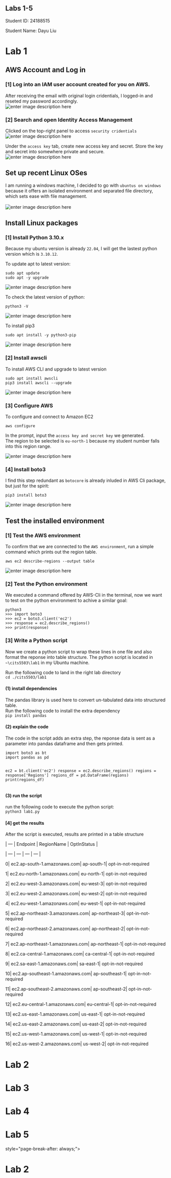 <p></p><div></div><p></p>
  <h2>Labs 1-5</h2>
  <p>Student ID: 24188515</p>
  <p>Student Name: Dayu Liu</p>
<h1 id="lab-1">Lab 1</h1>
<h2 id="aws-account-and-log-in">AWS Account and Log in</h2>
<h3 id="log-into-an-iam-user-account-created-for-you-on-aws.">[1] Log into an IAM user account created for you on AWS.</h3>
<p>After receiving the email with original login cridentials, I logged-in and reseted my password accordingly.<br>
<img src="http://127.0.0.1/assets/lab1-1.png" alt="enter image description here"></p>
<h3 id="search-and-open-identity-access-management">[2] Search and open Identity Access Management</h3>
<p>Clicked on the top-right panel to access <code>security cridentials</code><br>
<img src="http://127.0.0.1/assets/lab1-2.png" alt="enter image description here"></p>
<p>Under the <code>access key</code> tab, create new access key and secret. Store the key and secret into somewhere private and secure.<br>
<img src="http://127.0.0.1/assets/lab1-3.png" alt="enter image description here"></p>
<h2 id="set-up-recent-linux-oses">Set up recent Linux OSes</h2>
<p>
</p><p>
I am running a windows machine, I decided to go with <code>ubuntus on windows</code> because it offers an isolated environment and separated file directory, which sets ease with file management.<br><br>
<img src="http://127.0.0.1/assets/lab1-4.png" alt="enter image description here"></p>
<h2 id="install-linux-packages">Install Linux packages</h2>
<h3 id="install-python-3.10.x">[1] Install Python 3.10.x</h3>
<p>Because my ubuntu version is already <code>22.04</code>, I will get the lastest python version which is <code>3.10.12</code>.</p>
<p>To update apt to latest version:</p>
<pre><code>sudo apt update
sudo apt -y upgrade
</code></pre>
<p><img src="http://127.0.0.1/assets/lab1-5.png" alt="enter image description here"></p>
<p>To check the latest version of python:</p>
<pre><code>python3 -V
</code></pre>
<p><img src="http://127.0.0.1/assets/lab1-6.png" alt="enter image description here"></p>
<p>To install pip3</p>
<pre><code>sudo apt install -y python3-pip
</code></pre>
<p><img src="http://127.0.0.1/assets/lab1-7.png" alt="enter image description here"></p>
<h3 id="install-awsclih3">[2] Install awscli</h3>
<p>To install AWS CLI and upgrade to latest version</p>
<pre><code>sudo apt install awscli
pip3 install awscli --upgrade
</code></pre>
<p><img src="http://127.0.0.1/assets/lab1-8.png" alt="enter image description here"></p>
<h3 id="configure-aws">[3] Configure AWS</h3>
To configure and connect to Amazon EC2
<pre><code>aws configure
</code></pre>
<p>In the prompt, input the <code>access key and secret key</code> we generated.<br>
The region to be selected is <code>eu-north-1</code> because my student number falls into this region range.</p>
<p><img src="http://127.0.0.1/assets/lab1-9.png" alt="enter image description here"></p>
<h3 id="install-boto3">[4] Install boto3</h3>
I find this step redundant as <code>botocore</code> is already inluded in AWS Cli package, but just for the spirit:
<pre><code>pip3 install boto3
</code></pre>
<p><img src="http://127.0.0.1/assets/lab1-10.png" alt="enter image description here"></p>
<h2 id="test-the-installed-environment">Test the installed environment</h2>
<h3 id="test-the-aws-environment">[1] Test the AWS environment</h3>
To confirm that we are connected to the <code>AWS environment</code>, run a simple command which prints out the region table.
<pre><code>aws ec2 describe-regions --output table
</code></pre>
<p><img src="http://127.0.0.1/assets/lab1-11.png" alt="enter image description here"></p>
<h3 id="test-the-python-environment">[2] Test the Python environment</h3>
We executed a command offered by AWS-Cli in the terminal, now we want to test on the python environment to achive a similar goal:
<pre><code>python3
&gt;&gt;&gt; import boto3
&gt;&gt;&gt; ec2 = boto3.client('ec2')
&gt;&gt;&gt; response = ec2.describe_regions()
&gt;&gt;&gt; print(response)
</code></pre>
<h3 id="write-a-python-script">[3] Write a Python script</h3>
Now we create a python script to wrap these lines in one file and also format the reponse into table structure.
The python script is located in <code>~\cits5503\lab1</code> in my Ubuntu machine.
<p>Run the following code to land in the right lab directory<br>
<code>cd ./cits5503/lab1</code></p>
<h4 id="install-dependencies">(1) install dependencies</h4>
<p>The pandas library is used here to convert un-tabulated data into structured table.<br>
Run the following code to install the extra dependency<br>
<code>pip install pandas</code></p>
<h4 id="explain-the-code">(2) explain the code</h4>
<p>The code in the script adds an extra step, the reponse data is sent as a parameter into pandas dataframe and then gets printed.</p>
<pre><code>import boto3 as bt
import pandas as pd

ec2 = bt.client('ec2')
response = ec2.describe_regions()
regions = response['Regions']
regions_df = pd.DataFrame(regions)
print(regions_df)
</code></pre>
<h4 id="run-the-script">(3) run the script</h4>
<p>run the following code to execute the python script:<br>
<code>python3 lab1.py</code></p>
<h4 id="get-the-results">[4] get the results</h4>
<p>After the script is executed, results are printed in a table structure</p>
<p>| — | Endpoint | RegionName | OptInStatus |</p>
<p>| — | — | — | — |</p>
<p>0| ec2.ap-south-1.amazonaws.com| ap-south-1| opt-in-not-required</p>
<p>1| ec2.eu-north-1.amazonaws.com| eu-north-1| opt-in-not-required</p>
<p>2| ec2.eu-west-3.amazonaws.com| eu-west-3| opt-in-not-required</p>
<p>3| ec2.eu-west-2.amazonaws.com| eu-west-2| opt-in-not-required</p>
<p>4| ec2.eu-west-1.amazonaws.com| eu-west-1| opt-in-not-required</p>
<p>5| ec2.ap-northeast-3.amazonaws.com| ap-northeast-3| opt-in-not-required</p>
<p>6| ec2.ap-northeast-2.amazonaws.com| ap-northeast-2| opt-in-not-required</p>
<p>7| ec2.ap-northeast-1.amazonaws.com| ap-northeast-1| opt-in-not-required</p>
<p>8| ec2.ca-central-1.amazonaws.com| ca-central-1| opt-in-not-required</p>
<p>9| ec2.sa-east-1.amazonaws.com| sa-east-1| opt-in-not-required</p>
<p>10| ec2.ap-southeast-1.amazonaws.com| ap-southeast-1| opt-in-not-required</p>
<p>11| ec2.ap-southeast-2.amazonaws.com| ap-southeast-2| opt-in-not-required</p>
<p>12| ec2.eu-central-1.amazonaws.com| eu-central-1| opt-in-not-required</p>
<p>13| ec2.us-east-1.amazonaws.com| us-east-1| opt-in-not-required</p>
<p>14| ec2.us-east-2.amazonaws.com| us-east-2| opt-in-not-required</p>
<p>15| ec2.us-west-1.amazonaws.com| us-west-1| opt-in-not-required</p>
<p>16| ec2.us-west-2.amazonaws.com| us-west-2| opt-in-not-required</p>
<h1 id="lab-2">Lab 2</h1>
<div></div>
<h1 id="lab-3">Lab 3</h1>
<div></div>
<h1 id="lab-4">Lab 4</h1>
<div></div>
<h1 id="lab-5">Lab 5</h1> style="page-break-after: always;"&gt;
<h1 id="lab-2">Lab 2</h1>

